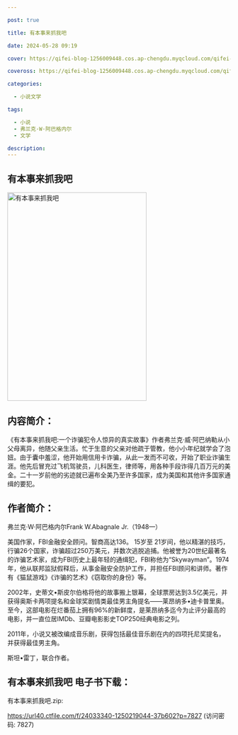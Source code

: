 ```yaml
---

post: true

title: 有本事来抓我吧

date: 2024-05-28 09:19

cover: https://qifei-blog-1256009448.cos.ap-chengdu.myqcloud.com/qifei-blog/65fff54d9f345e8d031e7152.jpg

coveross: https://qifei-blog-1256009448.cos.ap-chengdu.myqcloud.com/qifei-blog/65fff54d9f345e8d031e7152.jpg

categories:

  - 小说文学

tags:

  - 小说
  - 弗兰克·W·阿巴格内尔
  - 文学

description:
---
```


## 有本事来抓我吧
<img alt="有本事来抓我吧 " class="aligncenter loading" data-was-processed="true" decoding="async" fetchpriority="high" height="471" src="https://qifei-blog-1256009448.cos.ap-chengdu.myqcloud.com/qifei-blog/65fff54d9f345e8d031e7152.jpg " style="cursor: zoom-in;" width="314"/>

## 内容简介：

《有本事来抓我吧:一个诈骗犯令人惊异的真实故事》作者弗兰克·威·阿巴纳勒从小父母离异，他随父亲生活。忙于生意的父亲对他疏于管教，他小小年纪就学会了泡妞。由于囊中羞涩，他开始用信用卡诈骗，从此一发而不可收，开始了职业诈骗生涯。他先后冒充过飞机驾驶员，儿科医生，律师等，用各种手段诈得几百万元的美金。二十一岁前他的劣迹就已遍布全美乃至许多国家，成为美国和其他许多国家通缉的要犯。

## 作者简介：

弗兰克·W·阿巴格内尔Frank W.Abagnale Jr.（1948—）

美国作家，FBI金融安全顾问。智商高达136。 15岁至 21岁间，他以精湛的技巧，行骗26个国家，诈骗超过250万美元，并数次逃脱追捕。他被誉为20世纪最著名的诈骗艺术家，成为FBI历史上最年轻的通缉犯，FBI称他为“Skywayman”。1974年，他从联邦监狱假释后，从事金融安全防护工作，并担任FBI顾问和讲师。著作有《猫鼠游戏》《诈骗的艺术》《窃取你的身份》等。

2002年，史蒂文•斯皮尔伯格将他的故事搬上银幕，全球票房达到3.5亿美元，并获得奥斯卡两项提名和金球奖剧情类最佳男主角提名——莱昂纳多•迪卡普里奥。至今，这部电影在烂番茄上拥有96%的新鲜度，是莱昂纳多迄今为止评分最高的电影，并一直位居IMDb、豆瓣电影影史TOP250经典电影之列。

2011年，小说又被改编成音乐剧，获得包括最佳音乐剧在内的四项托尼奖提名，并获得最佳男主角。

斯坦•雷丁，联合作者。

## 有本事来抓我吧 电子书下载：



有本事来抓我吧.zip: 

https://url40.ctfile.com/f/24033340-1250219044-37b602?p=7827 (访问密码: 7827)
